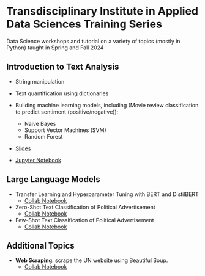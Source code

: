 # Transdisciplinary Institute in Applied Data Sciences Training Series
Data Science workshops and tutorial on a variety of  topics (mostly in Python) taught in Spring and Fall 2024

## Introduction to Text Analysis
- String manipulation
- Text quantification using dictionaries
- Building machine learning models, including (Movie review classification to predict sentiment (positive/negative)):
  - Naive Bayes
  - Support Vector Machines (SVM)
  - Random Forest
 
- [Slides](text_analysis_in_Python)
- [Jupyter Notebook](text_analysis_in_Python/text_classification.ipynb)


## Large Language Models

- Transfer Learning and Hyperparameter Tuning with BERT and DistilBERT 
  - [Collab Notebook](https://colab.research.google.com/drive/1oZ9hIhZzqEehv18NqFRmuwbnCgBEgHzu#scrollTo=AL1mfqqqt3xe)
- Zero-Shot Text Classification of Political Advertisement
  - [Collab Notebook](https://colab.research.google.com/drive/1wz0btgzCYdXPzwVcuxCpRFiiJV13u7AZ?usp=sharing)
- Few-Shot Text Classification  of Political Advertisement
  - [Collab Notebook](https://colab.research.google.com/drive/1DEX3-CxxoZi-2j6N54sUjF_BNxqk3ICq#scrollTo=n4FhH0b-y2wB)

## Additional Topics

- **Web Scraping**: scrape the UN website using Beautiful Soup.
  - [Collab Notebook](https://colab.research.google.com/drive/1JVr6Rng36eXCqH6P5l6vdW_jYzjppjwN)
